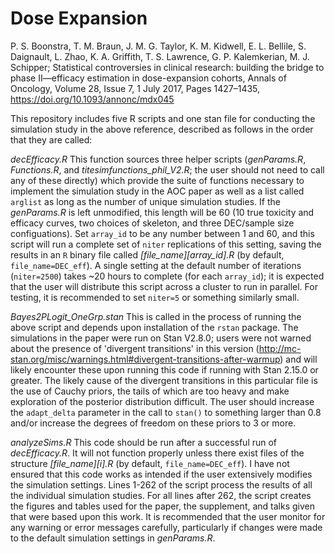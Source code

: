 # Dose Expansion

P. S. Boonstra, T. M. Braun, J. M. G. Taylor, K. M. Kidwell, E. L. Bellile, S. Daignault, L. Zhao, K. A. Griffith, T. S. Lawrence, G. P. Kalemkerian, M. J. Schipper; Statistical controversies in clinical research: building the bridge to phase II—efficacy estimation in dose-expansion cohorts, Annals of Oncology, Volume 28, Issue 7, 1 July 2017, Pages 1427–1435, https://doi.org/10.1093/annonc/mdx045

This repository includes five R scripts and one stan file for conducting the simulation study in the above reference, described as follows in the order that they are called:


*decEfficacy.R* This function sources three helper scripts (*genParams.R*, *Functions.R*, and *titesimfunctions_phil_V2.R*; the user should not need to call any of these directly) which provide the suite of functions necessary to implement the simulation study in the AOC paper as well as a list called `arglist` as long as the number of unique simulation studies. If the *genParams.R* is left unmodified, this length will be 60 (10 true toxicity and efficacy curves, two choices of skeleton, and three DEC/sample size configuations). Set `array_id` to be any number between 1 and 60, and this script will run a complete set of `niter` replications of this setting, saving the results in an `R` binary file called *[file_name][array_id].R* (by default, `file_name=DEC_eff`). A single setting at the default number of iterations (`niter=2500`) takes ~20 hours to complete (for each `array_id`); it is expected that the user will distribute this script across a cluster to run in parallel. For testing, it is recommended to set `niter=5` or something similarly small. 

*Bayes2PLogit_OneGrp.stan* This is called in the process of running the above script and depends upon installation of the `rstan` package. The simulations in the paper were run on Stan V2.8.0; users were not warned about the presence of 'divergent transitions' in this version (http://mc-stan.org/misc/warnings.html#divergent-transitions-after-warmup) and will likely encounter these upon running this code if running with Stan 2.15.0 or greater. The likely cause of the divergent transitions in this particular file is the use of Cauchy priors, the tails of which are too heavy and make exploration of the posterior distribution difficult. The user should increase the `adapt_delta` parameter in the call to `stan()` to something larger than 0.8 and/or increase the degrees of freedom on these priors to 3 or more. 

*analyzeSims.R* This code should be run after a successful run of *decEfficacy.R*. It will not function properly unless there exist files of the structure *[file_name][i].R* (by default, `file_name=DEC_eff`). I have not ensured that this code works as intended if the user extensively modifies the simulation settings. Lines 1-262 of the script process the results of all the individual simulation studies. For all lines after 262, the script creates the figures and tables used for the paper, the supplement, and talks given that were based upon this work. It is recommended that the user monitor for any warning or error messages carefully, particularly if changes were made to the default simulation settings in *genParams.R*. 
